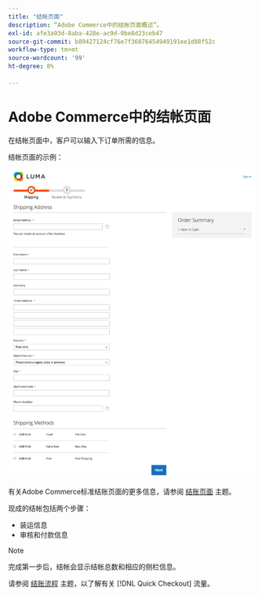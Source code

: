 ```yaml
---
title: "结帐页面"
description: “Adobe Commerce中的结帐页面概述”。
exl-id: afe3a93d-8aba-428e-ac9d-0be8d23ceb47
source-git-commit: b89427124cf76e7f36076454949191ee1d88f52c
workflow-type: tm+mt
source-wordcount: '99'
ht-degree: 0%

---
```


# Adobe Commerce中的结帐页面

在结帐页面中，客户可以输入下订单所需的信息。

结帐页面的示例：

![结帐页面](assets/checkout-page.png)

有关Adobe Commerce标准结账页面的更多信息，请参阅 [结账页面](https://docs.magento.com/user-guide/quick-tour/checkout-page.html) 主题。

现成的结帐包括两个步骤：

- 装运信息
- 审核和付款信息

>[!NOTE]
>
> 完成第一步后，结帐会显示结帐总数和相应的侧栏信息。

请参阅 [结账流程](../quick-checkout/checkout-flow.md) 主题，以了解有关 [!DNL Quick Checkout] 流量。
